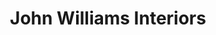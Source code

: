 ---
title: "John Williams Interiors"
url: /austin/john-williams-interiors/
shop: interior decoration
---